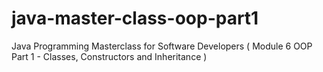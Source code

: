 # java-master-class-oop-part1
Java Programming Masterclass for Software Developers  ( Module 6 OOP Part 1 - Classes, Constructors and Inheritance )
